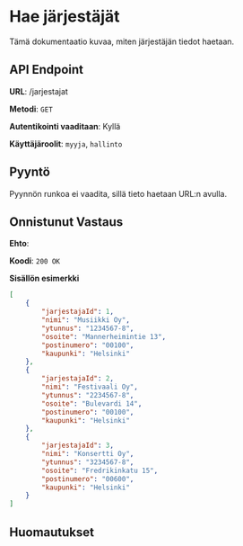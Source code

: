 # Hae järjestäjät
Tämä dokumentaatio kuvaa, miten järjestäjän tiedot haetaan.

## API Endpoint


**URL**: /jarjestajat

**Metodi**: `GET`

**Autentikointi vaaditaan**: Kyllä

**Käyttäjäroolit**: `myyja`, `hallinto`

## Pyyntö
Pyynnön runkoa ei vaadita, sillä tieto haetaan URL:n avulla.

## Onnistunut Vastaus

**Ehto**: 

**Koodi**: `200 OK`

**Sisällön esimerkki**
```json
[
    {
        "jarjestajaId": 1,
        "nimi": "Musiikki Oy",
        "ytunnus": "1234567-8",
        "osoite": "Mannerheimintie 13",
        "postinumero": "00100",
        "kaupunki": "Helsinki"
    },
    {
        "jarjestajaId": 2,
        "nimi": "Festivaali Oy",
        "ytunnus": "2234567-8",
        "osoite": "Bulevardi 14",
        "postinumero": "00100",
        "kaupunki": "Helsinki"
    },
    {
        "jarjestajaId": 3,
        "nimi": "Konsertti Oy",
        "ytunnus": "3234567-8",
        "osoite": "Fredrikinkatu 15",
        "postinumero": "00600",
        "kaupunki": "Helsinki"
    }
]
```


## Huomautukset
